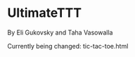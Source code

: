 UltimateTTT
===========
By Eli Gukovsky and Taha Vasowalla

Currently being changed: tic-tac-toe.html